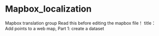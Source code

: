 # Mapbox_localization
Mapbox translation group
Read this before editing the mapbox file！
title：Add points to a web map, Part 1: create a dataset
